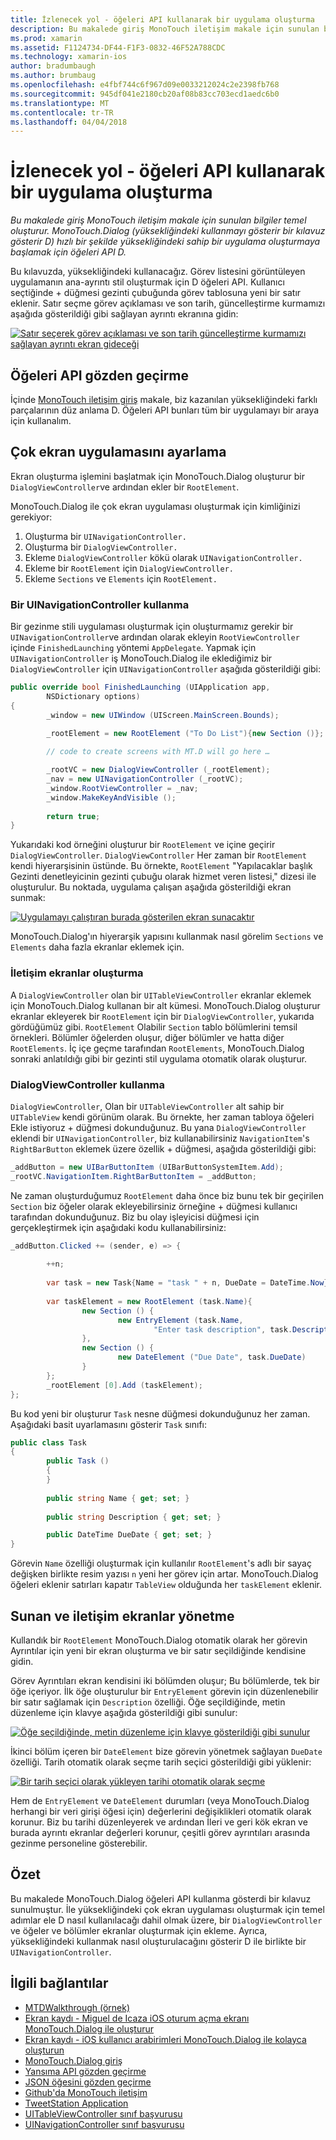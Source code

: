```yaml
---
title: İzlenecek yol - öğeleri API kullanarak bir uygulama oluşturma
description: Bu makalede giriş MonoTouch iletişim makale için sunulan bilgiler temel oluşturur. MonoTouch.Dialog (yüksekliğindeki kullanmayı gösterir bir kılavuz gösterir D) hızlı bir şekilde yüksekliğindeki sahip bir uygulama oluşturmaya başlamak için öğeleri API D.
ms.prod: xamarin
ms.assetid: F1124734-DF44-F1F3-0832-46F52A788CDC
ms.technology: xamarin-ios
author: bradumbaugh
ms.author: brumbaug
ms.openlocfilehash: e4fbf744c6f967d09e0033212024c2e2398fb768
ms.sourcegitcommit: 945df041e2180cb20af08b83cc703ecd1aedc6b0
ms.translationtype: MT
ms.contentlocale: tr-TR
ms.lasthandoff: 04/04/2018
---
```

# <a name="walkthrough---creating-an-application-using-the-elements-api"></a>İzlenecek yol - öğeleri API kullanarak bir uygulama oluşturma

_Bu makalede giriş MonoTouch iletişim makale için sunulan bilgiler temel oluşturur. MonoTouch.Dialog (yüksekliğindeki kullanmayı gösterir bir kılavuz gösterir D) hızlı bir şekilde yüksekliğindeki sahip bir uygulama oluşturmaya başlamak için öğeleri API D._

Bu kılavuzda, yüksekliğindeki kullanacağız. Görev listesini görüntüleyen uygulamanın ana-ayrıntı stil oluşturmak için D öğeleri API. Kullanıcı seçtiğinde <span class="ui"> + </span> düğmesi gezinti çubuğunda görev tablosuna yeni bir satır eklenir. Satır seçme görev açıklaması ve son tarih, güncelleştirme kurmamızı aşağıda gösterildiği gibi sağlayan ayrıntı ekranına gidin:

 [![](elements-api-walkthrough-images/01-task-list-app.png "Satır seçerek görev açıklaması ve son tarih güncelleştirme kurmamızı sağlayan ayrıntı ekran gideceği")](elements-api-walkthrough-images/01-task-list-app.png#lightbox)

 <a name="Elements_API_Walkthrough" />


## <a name="elements-api-walkthrough"></a>Öğeleri API gözden geçirme

İçinde [MonoTouch iletişim giriş](~/ios/user-interface/monotouch.dialog/index.md) makale, biz kazanılan yüksekliğindeki farklı parçalarının düz anlama D. Öğeleri API bunları tüm bir uygulamayı bir araya için kullanalım.

 <a name="Setting_up_the_Multi-Screen_Application" />


## <a name="setting-up-the-multi-screen-application"></a>Çok ekran uygulamasını ayarlama

Ekran oluşturma işlemini başlatmak için MonoTouch.Dialog oluşturur bir `DialogViewController`ve ardından ekler bir `RootElement`.

MonoTouch.Dialog ile çok ekran uygulaması oluşturmak için kimliğinizi gerekiyor:

1.  Oluşturma bir  `UINavigationController.`
1.  Oluşturma bir  `DialogViewController.`
1.  Ekleme `DialogViewController` kökü olarak  `UINavigationController.` 
1.  Ekleme bir `RootElement` için  `DialogViewController.`
1.  Ekleme `Sections` ve `Elements` için  `RootElement.` 


 <a name="Using_A_UINavigationController" />


### <a name="using-a-uinavigationcontroller"></a>Bir UINavigationController kullanma

Bir gezinme stili uygulaması oluşturmak için oluşturmamız gerekir bir `UINavigationController`ve ardından olarak ekleyin `RootViewController` içinde `FinishedLaunching` yöntemi `AppDelegate`. Yapmak için `UINavigationController` iş MonoTouch.Dialog ile eklediğimiz bir `DialogViewController` için `UINavigationController` aşağıda gösterildiği gibi:

```csharp
public override bool FinishedLaunching (UIApplication app, 
        NSDictionary options)
{
        _window = new UIWindow (UIScreen.MainScreen.Bounds);
            
        _rootElement = new RootElement ("To Do List"){new Section ()};

        // code to create screens with MT.D will go here …

        _rootVC = new DialogViewController (_rootElement);
        _nav = new UINavigationController (_rootVC);
        _window.RootViewController = _nav;
        _window.MakeKeyAndVisible ();
            
        return true;
}
```

Yukarıdaki kod örneğini oluşturur bir `RootElement` ve içine geçirir `DialogViewController`. `DialogViewController` Her zaman bir `RootElement` kendi hiyerarşisinin üstünde. Bu örnekte, `RootElement` "Yapılacaklar başlık Gezinti denetleyicinin gezinti çubuğu olarak hizmet veren listesi," dizesi ile oluşturulur. Bu noktada, uygulama çalışan aşağıda gösterildiği ekran sunmak:

 [![](elements-api-walkthrough-images/02-to-do-list-screen-.png "Uygulamayı çalıştıran burada gösterilen ekran sunacaktır")](elements-api-walkthrough-images/02-to-do-list-screen-.png#lightbox)

MonoTouch.Dialog'ın hiyerarşik yapısını kullanmak nasıl görelim `Sections` ve `Elements` daha fazla ekranlar eklemek için.

 <a name="Creating_the_Dialog_Screens" />


### <a name="creating-the-dialog-screens"></a>İletişim ekranlar oluşturma

A `DialogViewController` olan bir `UITableViewController` ekranlar eklemek için MonoTouch.Dialog kullanan bir alt kümesi. MonoTouch.Dialog oluşturur ekranlar ekleyerek bir `RootElement` için bir `DialogViewController`, yukarıda gördüğümüz gibi. `RootElement` Olabilir `Section` tablo bölümlerini temsil örnekleri.
Bölümler öğelerden oluşur, diğer bölümler ve hatta diğer `RootElements`. İç içe geçme tarafından `RootElements`, MonoTouch.Dialog sonraki anlatıldığı gibi bir gezinti stil uygulama otomatik olarak oluşturur.

 <a name="Using_DialogViewController" />


### <a name="using-dialogviewcontroller"></a>DialogViewController kullanma

`DialogViewController`, Olan bir `UITableViewController` alt sahip bir `UITableView` kendi görünüm olarak. Bu örnekte, her zaman tabloya öğeleri Ekle istiyoruz <span class="ui"> + </span> düğmesi dokunduğunuz. Bu yana `DialogViewController` eklendi bir `UINavigationController`, biz kullanabilirsiniz `NavigationItem`'s `RightBarButton` eklemek üzere özellik <span class="ui"> + </span> düğmesi, aşağıda gösterildiği gibi:

```csharp
_addButton = new UIBarButtonItem (UIBarButtonSystemItem.Add);
_rootVC.NavigationItem.RightBarButtonItem = _addButton;
```

Ne zaman oluşturduğumuz `RootElement` daha önce biz bunu tek bir geçirilen `Section` biz öğeler olarak ekleyebilirsiniz örneğine <span class="ui"> + </span> düğmesi kullanıcı tarafından dokunduğunuz. Biz bu olay işleyicisi düğmesi için gerçekleştirmek için aşağıdaki kodu kullanabilirsiniz:

```csharp
_addButton.Clicked += (sender, e) => {
                
        ++n;
                
        var task = new Task{Name = "task " + n, DueDate = DateTime.Now};
                
        var taskElement = new RootElement (task.Name){
                new Section () {
                        new EntryElement (task.Name, 
                                "Enter task description", task.Description)
                },
                new Section () {
                        new DateElement ("Due Date", task.DueDate)
                }
        };
        _rootElement [0].Add (taskElement);
};
```

Bu kod yeni bir oluşturur `Task` nesne düğmesi dokunduğunuz her zaman. Aşağıdaki basit uyarlamasını gösterir `Task` sınıfı:

```csharp
public class Task
{   
        public Task ()
        {
        }
        
        public string Name { get; set; }
        
        public string Description { get; set; }

        public DateTime DueDate { get; set; }
}
```

 []()

Görevin `Name` özelliği oluşturmak için kullanılır `RootElement`'s adlı bir sayaç değişken birlikte resim yazısı `n` yeni her görev için artar. MonoTouch.Dialog öğeleri eklenir satırları kapatır `TableView` olduğunda her `taskElement` eklenir.

 <a name="Presenting_and_Managing_Dialog_Screens" />


## <a name="presenting-and-managing-dialog-screens"></a>Sunan ve iletişim ekranlar yönetme

Kullandık bir `RootElement` MonoTouch.Dialog otomatik olarak her görevin Ayrıntılar için yeni bir ekran oluşturma ve bir satır seçildiğinde kendisine gidin.

Görev Ayrıntıları ekran kendisini iki bölümden oluşur; Bu bölümlerde, tek bir öğe içeriyor. İlk öğe oluşturulur bir `EntryElement` görevin için düzenlenebilir bir satır sağlamak için `Description` özelliği. Öğe seçildiğinde, metin düzenleme için klavye aşağıda gösterildiği gibi sunulur:

 [![](elements-api-walkthrough-images/03-create-task.png "Öğe seçildiğinde, metin düzenleme için klavye gösterildiği gibi sunulur")](elements-api-walkthrough-images/03-create-task.png#lightbox)

İkinci bölüm içeren bir `DateElement` bize görevin yönetmek sağlayan `DueDate` özelliği. Tarih otomatik olarak seçme tarih seçici gösterildiği gibi yüklenir:

 [![](elements-api-walkthrough-images/04-date-picker.png "Bir tarih seçici olarak yükleyen tarihi otomatik olarak seçme")](elements-api-walkthrough-images/04-date-picker.png#lightbox)

Hem de `EntryElement` ve `DateElement` durumları (veya MonoTouch.Dialog herhangi bir veri girişi öğesi için) değerlerini değişiklikleri otomatik olarak korunur. Biz bu tarihi düzenleyerek ve ardından İleri ve geri kök ekran ve burada ayrıntı ekranlar değerleri korunur, çeşitli görev ayrıntıları arasında gezinme personeline gösterebilir.

 <a name="Summary" />


## <a name="summary"></a>Özet

Bu makalede MonoTouch.Dialog öğeleri API kullanma gösterdi bir kılavuz sunulmuştur. İle yüksekliğindeki çok ekran uygulaması oluşturmak için temel adımlar ele D nasıl kullanılacağı dahil olmak üzere, bir `DialogViewController` ve öğeler ve bölümler ekranlar oluşturmak için ekleme. Ayrıca, yüksekliğindeki kullanmak nasıl oluşturulacağını gösterir D ile birlikte bir `UINavigationController`.


## <a name="related-links"></a>İlgili bağlantılar

- [MTDWalkthrough (örnek)](https://developer.xamarin.com/samples/MTDWalkthrough/)
- [Ekran kaydı - Miguel de Icaza iOS oturum açma ekranı MonoTouch.Dialog ile oluşturur](http://youtu.be/3butqB1EG0c)
- [Ekran kaydı - iOS kullanıcı arabirimleri MonoTouch.Dialog ile kolayca oluşturun](http://youtu.be/j7OC5r8ZkYg)
- [MonoTouch.Dialog giriş](~/ios/user-interface/monotouch.dialog/index.md)
- [Yansıma API gözden geçirme](~/ios/user-interface/monotouch.dialog/reflection-api-walkthrough.md)
- [JSON öğesini gözden geçirme](~/ios/user-interface/monotouch.dialog/json-element-walkthrough.md)
- [Github'da MonoTouch iletişim](https://github.com/migueldeicaza/MonoTouch.Dialog)
- [TweetStation Application](https://github.com/migueldeicaza/TweetStation)
- [UITableViewController sınıf başvurusu](http://developer.apple.com/library/ios/#DOCUMENTATION/UIKit/Reference/UITableViewController_Class/Reference/Reference.html)
- [UINavigationController sınıf başvurusu](http://developer.apple.com/library/ios/#documentation/UIKit/Reference/UINavigationController_Class/Reference/Reference.html)
